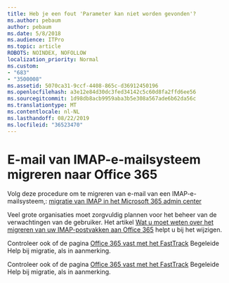 ```yaml
---
title: Heb je een fout 'Parameter kan niet worden gevonden'?
ms.author: pebaum
author: pebaum
ms.date: 5/8/2018
ms.audience: ITPro
ms.topic: article
ROBOTS: NOINDEX, NOFOLLOW
localization_priority: Normal
ms.custom:
- "683"
- "3500008"
ms.assetid: 5070ca31-9ccf-4408-865c-d36912450196
ms.openlocfilehash: a3e12e84d30dc3fed34142c5c60d8fa2ffd6ee56
ms.sourcegitcommit: 1d98db8acb9959aba3b5e308a567ade6b62da56c
ms.translationtype: MT
ms.contentlocale: nl-NL
ms.lasthandoff: 08/22/2019
ms.locfileid: "36523470"
---
```

# <a name="migrating-email-from-imap-email-system-to-office-365"></a>E-mail van IMAP-e-mailsysteem migreren naar Office 365

Volg deze procedure om te migreren van e-mail van een IMAP-e-mailsysteem,: [migratie van IMAP in het Microsoft 365 admin center](https://support.office.com/article/4682f2e4-f720-4868-91ab-207f5b0c325d)
  
Veel grote organisaties moet zorgvuldig plannen voor het beheer van de verwachtingen van de gebruiker. Het artikel [Wat u moet weten over het migreren van uw IMAP-postvakken aan Office 365](https://docs.microsoft.com/Exchange/mailbox-migration/migrating-imap-mailboxes/migrating-imap-mailboxes) helpt u bij het wijzigen.

Controleer ook of de pagina [Office 365 vast met het FastTrack](https://www.microsoft.com/fasttrack/microsoft-365/office-365) Begeleide Help bij migratie, als in aanmerking.
  

Controleer ook of de pagina [Office 365 vast met het FastTrack](https://www.microsoft.com/fasttrack/microsoft-365/office-365) Begeleide Help bij migratie, als in aanmerking.
  